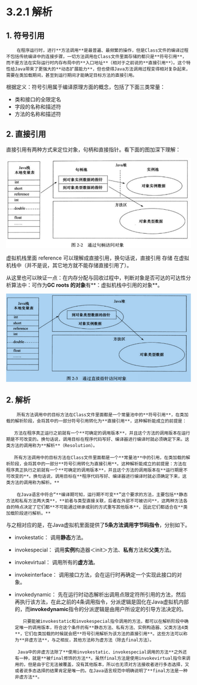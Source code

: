 # 3.2.1 解析

## 1. 符号引用

        在程序运行时，进行**方法调用**是最普遍、最频繁的操作，但是Class文件的编译过程不包括传统编译中的连接步骤，一切方法调用在Class文件里面存储的都只是**符号引用**，而不是方法在实际运行时内存布局中的**入口地址**（相对于之前说的**直接引用**）。这个特性给Java带来了更强大的**动态扩展能力**，但也使得Java方法调用过程变得相对复杂起来，需要在类加载期间，甚至到运行期间才能确定目标方法的直接引用。 

根据定义：符号引用属于编译原理方面的概念，包括了下面三类常量：

* 类和接口的全限定名
* 字段的名称和描述符
* 方法的名称和描述符

## 2. 直接引用

 直接引用有两种方式来定位对象，句柄和直接指针。看下面的图加深下理解：

![](../../../.gitbook/assets/image%20%2842%29.png)

虚拟机栈里面 reference 可以理解成直接引用，换句话说，直接引用 存储 在虚拟机栈中（并不是说，其它地方就不能存储直接引用了）。

从这里也可以映证一点：在内存分配与回收过程中，判断对象是否可达的可达性分析算法中：可作为**GC roots 的对象**有**：虚拟机栈中引用的对象**。

![](../../../.gitbook/assets/image%20%28216%29.png)

## 2. 解析

        所有方法调用中的目标方法在Class文件里面都是一个常量池中的**符号引用**，在类加载的解析阶段，会将其中的一部分符号引用转化为**直接引用**，这种解析能成立的前提是：

       方法在程序真正运行之前就有一个**可确定的调用版本**，并且这个方法的调用版本在运行期是不可改变的。换句话说，调用目标在程序代码写好、编译器进行编译时就必须确定下来。这类方法的调用称为**解析**（Resolution）。

       所有方法调用中的目标方法在Class文件里面都是一个**常量池**中的引用，在类加载的解析阶段，会将其中的一部分**符号引用转化为直接引用**。这种解析能成立的前提是：方法在程序真正执行之前就有一个**可确定的调用版本**，并且这个方法的调用版本在**运行期是不可改变的**。换句话说，调用目标在**程序代码写好、编译器进行编译时就必须确定下来，这类方法的调用称为解析。**

        在Java语言中符合“**编译期可知，运行期不可变**”这个要求的方法，主要包括**静态方法和私有方法两大类**，**前者与类型直接关联，后者在外部不可被访问**，这两种方法各自的特点决定了它们都**不可能通过继承或别的方式重写其他版本**，因此它们都适合在**类加载阶段进行解析。**

与之相对应的是，在Java虚拟机里面提供了**5条方法调用字节码指令**，分别如下。

* invokestatic：      调用**静态**方法。
* invokespecial：   调用**实例**构造器＜init＞方法、**私有**方法和**父类**方法。
* invokevirtual：     调用所有的**虚方法**。
* invokeinterface： 调用接口方法，会在运行时再确定一个实现此接口的对象。
* invokedynamic： 先在运行时动态解析出调用点限定符所引用的方法，然后再执行该方法，在此之前的4条调用指令，分派逻辑是固化在Java虚拟机内部的，而**invokedynamic**指令的分派逻辑是由用户所设定的引导方法决定的。

         只要能被invokestatic和invokespecial指令调用的方法，都可以在解析阶段中确定唯一的调用版本，符合这个条件的有**静态方法、私有方法、实例构造器、父类方法4类**，它们在类加载的时候就会把**符号引用解析为该方法的直接引用**。这些方法可以称为**非虚方法**，与之相反，其他方法称为虚方法（除去final方法）。

       Java中的非虚方法除了**使用invokestatic、invokespecial调用的方法**之外还有一种，就是**被final修饰的方法**。虽然final方法是使用invokevirtual指令来调用的，但是由于它无法被覆盖，没有其他版本，所以也无须对方法接收者进行多态选择，又或者说多态选择的结果肯定是唯一的。在Java语言规范中明确说明了**final方法是一种非虚方法**。

